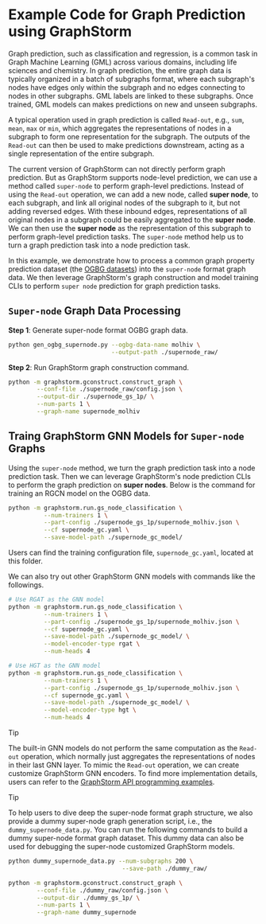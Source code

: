 # Example Code for Graph Prediction using GraphStorm
Graph prediction, such as classification and regression, is a common task in Graph Machine
Learning (GML) across various domains, including life sciences and chemistry. In graph prediction,
the entire graph data is typically organized in a batch of subgraphs format, where each subgraph's
nodes have edges only within the subgraph and no edges connecting to nodes in other subgraphs. GML
labels are linked to these subgraphs. Once trained, GML models can makes predictions on new and unseen subgraphs.

A typical operation used in graph prediction is called `Read-out`, e.g., `sum`, `mean`, `max` or
`min`, which aggregates the representations of nodes in a subgraph to form one representation for
the subgraph. The outputs of the `Read-out` can then be used to make predictions downstream, acting as a single representation of the entire subgraph.

The current version of GraphStorm can not directly perform graph prediction. But as GraphStorm
supports node-level prediction, we can use a method called `super-node` to perform graph-level 
predictions. Instead of using the `Read-out` operation, we can add a new node, called 
**super node**, to each subgraph, and link all original nodes of the subgraph to it, but not 
adding reversed edges. With these inbound edges, representations of all original nodes in a 
subgraph could be easily aggregated to the **super node**. We can then use the **super node** 
as the representation of this subgraph to perform graph-level prediction tasks. The `super-node` 
method help us to turn a graph prediction task into a node prediction task.

In this example, we demonstrate how to process a common graph property prediction dataset 
(the [OGBG datasets](https://ogb.stanford.edu/docs/graphprop/)) into the `super-node` format 
graph data. We then leverage GraphStorm's graph construction and model training CLIs 
to perform `super node` prediction for graph prediction tasks.

## `Super-node` Graph Data Processing

**Step 1**: Generate super-node format OGBG graph data.
```bash
python gen_ogbg_supernode.py --ogbg-data-name molhiv \
                             --output-path ./supernode_raw/
```

**Step 2**: Run GraphStorm graph construction command.
```bash
python -m graphstorm.gconstruct.construct_graph \
        --conf-file ./supernode_raw/config.json \
        --output-dir ./supernode_gs_1p/ \
        --num-parts 1 \
        --graph-name supernode_molhiv
```

## Traing GraphStorm GNN Models for `Super-node` Graphs

Using the `super-node` method, we turn the graph prediction task into a node prediction task. 
Then we can leverage GraphStorm's node prediction CLIs to perform the graph prediction on 
**super nodes**. Below is the command for training an RGCN model on the OGBG data.

```bash
python -m graphstorm.run.gs_node_classification \
          --num-trainers 1 \
          --part-config ./supernode_gs_1p/supernode_molhiv.json \
          --cf supernode_gc.yaml \
          --save-model-path ./supernode_gc_model/
```

Users can find the training configuration file, `supernode_gc.yaml`, located at this folder.

We can also try out other GraphStorm GNN models with commands like the followings.

```bash
# Use RGAT as the GNN model
python -m graphstorm.run.gs_node_classification \
          --num-trainers 1 \
          --part-config ./supernode_gs_1p/supernode_molhiv.json \
          --cf supernode_gc.yaml \
          --save-model-path ./supernode_gc_model/ \
          --model-encoder-type rgat \
          --num-heads 4
```

```bash
# Use HGT as the GNN model
python -m graphstorm.run.gs_node_classification \
          --num-trainers 1 \
          --part-config ./supernode_gs_1p/supernode_molhiv.json \
          --cf supernode_gc.yaml \
          --save-model-path ./supernode_gc_model/ \
          --model-encoder-type hgt \
          --num-heads 4
```

> [!TIP]
> The built-in GNN models do not perform the same computation as the `Read-out` operation, which 
> normally just aggregates the representations of nodes in their last GNN layer. To mimic the 
> `Read-out` operation, we can create customize GraphStorm GNN encoders. To find more 
> implementation details, users can refer to the [GraphStorm API programming examples](https://graphstorm.readthedocs.io/en/latest/api/notebooks/index.html).


> [!TIP]
> To help users to dive deep the super-node format graph structure, we also provide a dummy 
> super-node graph generation script, i.e., the `dummy_supernode_data.py`. You can run the 
> following commands to build a dummy super-node format graph dataset. This dummy data can 
> also be used for debugging the super-node customized GraphStorm models.

```bash
python dummy_supernode_data.py --num-subgraphs 200 \
                                --save-path ./dummy_raw/

python -m graphstorm.gconstruct.construct_graph \
        --conf-file ./dummy_raw/config.json \
        --output-dir ./dummy_gs_1p/ \
        --num-parts 1 \
        --graph-name dummy_supernode
```
